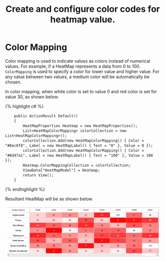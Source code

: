 ﻿---
layout: post
title: Create and configure color codes for heatmap value. 
description: How to configure colors codes for heatmap?
platform: ejmvc
control: HeatMap
documentation: ug
---

# Color Mapping

Color mapping is used to indicate values as colors instead of numerical values. For example, if a HeatMap represents a data from 0 to 100. `ColorMapping` is used to specify a color for lower value and higher value. For any value between two values, a medium color will be automatically be chosen.

In color mapping, when white color is set to value 0 and red color is set for value 30, as shown below.

{% highlight c# %}

        public ActionResult Default()
        {
            HeatMapProperties Heatmap = new HeatMapProperties();
            List<HeatMapColorMapping> colorCollection = new List<HeatMapColorMapping>();
            colorCollection.Add(new HeatMapColorMapping() { Color = "#8ec8f8", Label = new HeatMapLabel() { Text = "0" }, Value = 0 });
            colorCollection.Add(new HeatMapColorMapping() { Color = "#0d47a1", Label = new HeatMapLabel() { Text = "100" }, Value = 100 });
            Heatmap.ColorMappingCollection = colorCollection;
            ViewData["HeatMapModel"] = Heatmap;
            return View();
        }


{% endhighlight %}

Resultant HeatMap will be as shown below.

![](Color-Mapping_images/Color-Mapping_img1.png)
 